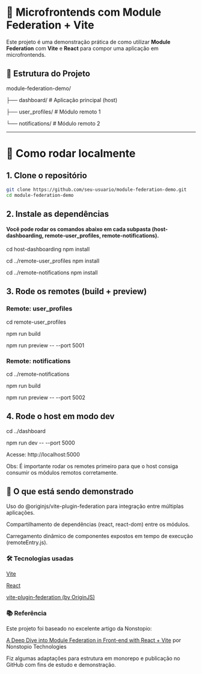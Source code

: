 # 🧩 Microfrontends com Module Federation + Vite

Este projeto é uma demonstração prática de como utilizar **Module Federation** com **Vite** e **React** para compor uma aplicação em microfrontends.

## 📁 Estrutura do Projeto

module-federation-demo/

├── dashboard/ # Aplicação principal (host)

├── user_profiles/ # Módulo remoto 1

└── notifications/ # Módulo remoto 2

---

# 🚀 Como rodar localmente

## 1. Clone o repositório

```bash
git clone https://github.com/seu-usuario/module-federation-demo.git
cd module-federation-demo
```

## 2. Instale as dependências

#### Você pode rodar os comandos abaixo em cada subpasta (host-dashboarding, remote-user_profiles, remote-notifications).

cd host-dashboarding
npm install

cd ../remote-user_profiles
npm install

cd ../remote-notifications
npm install

## 3. Rode os remotes (build + preview)

### Remote: user_profiles

cd remote-user_profiles

npm run build

npm run preview -- --port 5001

### Remote: notifications

cd ../remote-notifications

npm run build

npm run preview -- --port 5002

## 4. Rode o host em modo dev

cd ../dashboard

npm run dev -- --port 5000

Acesse: http://localhost:5000

Obs: É importante rodar os remotes primeiro para que o host consiga consumir os módulos remotos corretamente.

## 🧠 O que está sendo demonstrado

Uso do @originjs/vite-plugin-federation para integração entre múltiplas aplicações.

Compartilhamento de dependências (react, react-dom) entre os módulos.

Carregamento dinâmico de componentes expostos em tempo de execução (remoteEntry.js).

### 🛠️ Tecnologias usadas

[Vite](https://vite.dev/)

[React](https://react.dev/)

[vite-plugin-federation (by OriginJS)](https://github.com/originjs/vite-plugin-federation)

### 📚 Referência

Este projeto foi baseado no excelente artigo da Nonstopio:

[A Deep Dive into Module Federation in Front-end with React + Vite](https://blog.nonstopio.com/a-deep-dive-into-module-federation-in-front-end-with-react-vite-37d17dd253a1)
por Nonstopio Technologies

Fiz algumas adaptações para estrutura em monorepo e publicação no GitHub com fins de estudo e demonstração.

